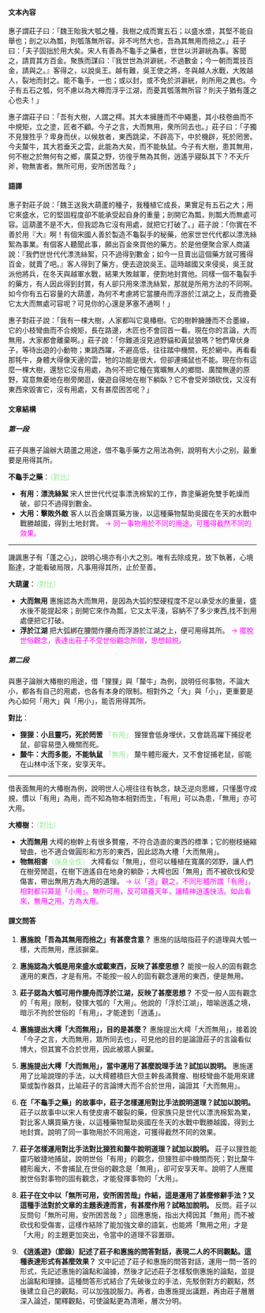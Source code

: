 #### 文本內容
惠子謂莊子曰：「魏王貽我大瓠之種，我樹之成而實五石；以盛水漿，其堅不能自舉也；剖之以為瓢，則瓠落無所容。非不呺然大也，吾為其無用而掊之。」莊子曰：「夫子固拙於用大矣。宋人有善為不龜手之藥者，世世以洴澼絖為事。客聞之，請買其方百金。聚族而謀曰：『我世世為洴澼絖，不過數金；今一朝而鬻技百金，請與之。』客得之，以說吳王。越有難，吳王使之將，冬與越人水戰，大敗越人，裂地而封之。能不龜手，一也；或以封，或不免於洴澼絖，則所用之異也。今子有五石之瓠，何不慮以為大樽而浮乎江湖，而憂其瓠落無所容？則夫子猶有蓬之心也夫！」

惠子謂莊子曰：「吾有大樹，人謂之樗。其大本擁腫而不中繩墨，其小枝卷曲而不中規矩，立之塗，匠者不顧。今子之言，大而無用，衆所同去也。」莊子曰：「子獨不見狸狌乎？卑身而伏，以候敖者，東西跳梁，不辟高下，中於機辟，死於罔罟。今夫斄牛，其大若垂天之雲，此能為大矣，而不能執鼠。今子有大樹，患其無用，何不樹之於無何有之鄉，廣莫之野，彷徨乎無為其側，逍遙乎寢臥其下？不夭斤斧，物無害者。無所可用，安所困苦哉？」

#### 語譯
惠子對莊子說：「魏王送我大葫蘆的種子，我種植它成長，果實足有五石之大；用它來盛水，它的堅固程度卻不能承受起自身的重量；剖開它為瓢，則瓢大而無處可容。這葫蘆不是不大，但我認為它沒有用處，就把它打破了。」莊子說：「你實在不善於用『大』啊！有個宋國人善於製造不龜裂手的秘藥，他家世世代代都以漂洗絲絮為事業。有個客人聽聞此事，願出百金來買他的藥方。於是他便聚合家人商議說：『我們世世代代漂洗絲絮，只不過得到數金；如今一旦賣出這個藥方就可獲得百金，就賣了吧。』客人得到了藥方，便去遊說吳王。這時越國又來侵吳，吳王就派他將兵，在冬天與越軍水戰，結果大敗越軍，便割地封賞他。同樣一個不龜裂手的藥方，有人因此得到封賞，有人卻只用來漂洗絲絮，那就是所用方法的不同啊。如今你有五石容量的大葫蘆，為何不考慮將它當腰舟而浮游於江湖之上，反而擔憂它太大而無處可容呢？可見你的心還是茅塞不通啊！」

惠子對莊子說：「我有一棵大樹，人家都叫它臭椿樹。它的樹幹臃腫而不合墨線，它的小枝彎曲而不合規矩，長在路邊，木匠也不會回首一看。現在你的言論，大而無用，大家都會離棄啊。」莊子說：「你難道沒見過野貓和黃鼠狼嗎？牠們卑伏身子，等待出遊的小動物；東跳西躍，不避高低，往往踏中機關，死於網中。再看看那牦牛，身體大得像天邊的雲，牠的功能是很大，但卻連捕鼠也不能。現在你有這麼一棵大樹，還愁它沒有用處，為何不把它種在寬曠無人的鄉間、廣闊無邊的原野，寫意無憂地在樹旁閑逛，優遊自得地在樹下躺臥？它不會受斧頭砍伐，又沒有東西來毀害它，沒有用處，又有甚麼困苦呢？」

#### 文章結構
##### 第一段

莊子與惠子論辦大葫蘆之用途，借不龜手藥方之用法為例，說明有大小之别，最重要是用得其所。

**不龜手之藥**：<span style="color: lightgreen">（對比）</span>
- **有用：漂洗絲絮**
  宋人世世代代從事漂洗棉絮的工作，靠塗藥避免雙手乾燥而破，卻只不過得到數金。
- **大用：擊敗外敵**
  客人以百金購買藥方後，以這種藥物幫助吳國在冬天的水戰中戰勝越國，得到土地封賞。
<span style="color: fuchsia">→ 同一事物用於不同的用途，可獲得截然不同的效果。</span>

<hr>

譏諷惠子有「蓬之心」，說明心境亦有小大之別。唯有去除成見，放下執著，心境豁達，才能看破局限，凡事用得其所，止於至善。

**大葫蘆**：<span style="color: lightgreen">（對比）</span>
- **大而無用**
  惠施認為大而無用，是因為大弧的堅硬程度不足以承受水的重量，盛水後不能提起來；剖開它來作為瓢，它又太平淺，容納不了多少東西,找不到用處便把它打破。
- **浮於江湖**
  把大弧綁在腰間作腰舟而浮游於江湖之上，便可用得其所。
<span style="color: fuchsia">→ 擺脫世俗觀念，表達出莊子不受世俗觀念所限，思想超脱。</span>

##### 第二段

與惠子論辦大椿樹的用途，借「狸狸」與「斄牛」為例，說明任何事物，不論大小，都各有自己的用處，也各有本身的限制。相對外之「大」與「小」，更重要是內心如何「用大」與「用小」，能否用得其所。

**對比**：
- **狸狸：小且靈巧，死於罔罟**  <span style="color: lightgreen">「有用」</span>
  狸狸會低身埋伏，又會跳高躍下捕捉老鼠，卻容易墮入機關而死。
- **斄牛：大而多能，不能執鼠**  <span style="color: lightgreen">「無用」</span>
  斄牛體形龐大，又不會捉捕老鼠，卻能在山林中活下來，安享天年。

<hr>

借表面無用的大椿樹為例，說明世人心境往往有執念，缺乏逆向思維，只懂墨守成規，慣以「有用」為用，而不知為物本相對而生，「有用」可以為患，「無用」亦可大用。

**大椿樹**：<span style="color: lightgreen">（對比）</span>
- **大而無用**
  大樗的樹幹上有很多贅瘤，不符合造直的東西的標準；它的樹枝蜷縮彎曲，也不適合做圓形和方形的東西，因此認為大槽「大而無用」。
- **物無相害**<span style="color: lightgreen">（保身全性）</span>
  大樗看似「無用」，但可以種植在寬廣的郊野，讓人們在樹旁閒逛，在樹下逍遙自在地身的躺卧；大樗也因「無用」而不被砍伐和受傷害，帶出無用方為大用的道理。
<span style="color: fuchsia">→ 以「道」觀之，不同形體所謂「有用」，相對都只算是「小用」。無所可用，反可頤養天年，讓精神逍遙快活。如此看來，無用之用，方為大用。</span>

#### 課文問答
1. **惠施說「吾為其無用而掊之」有甚麼含意？**
   惠施的話暗指莊子的道理與大瓠一樣，大而無用，應該摒棄。

2. **惠施認為大瓠是用來盛水或載東西，反映了甚麼思想？**
   能按一般人的固有觀念運用的東西，才是有用。不能按一般人的固有觀念運用的東西，便是無用。

3. **莊子認為大瓠可用作腰舟而浮於江湖，反映了甚麼思想？**
   不受一般人固有觀念的「有用」限制，發揮大瓠的「大用」。他說的「浮於江湖」，暗喻逍遙之境，暗示不拘於世俗的「有用」，才能達到「逍遙」。

4. **惠施提出大樗「大而無用」，目的是甚麼？**
   惠施提出大樗「大而無用」，接着說「今子之言，大而無用，眾所同去也」，可見他的目的是論證莊子的言論看似博大，但其實不合於世用，因此被眾人摒棄。

5. **惠施提出大樗「大而無用」，當中運用了甚麼說理手法？試加以說明。**
   惠施運用了比喻說理的手法，以大樗體積巨大但主幹長滿贅瘤、樹枝彎曲不能用來建築或製作器具，比喻莊子的言論博大而不合於世用，論證其「大而無用」。

6. **在「不龜手之藥」的故事中，莊子怎樣運用對比手法說明道理？試加以說明。**
   莊子以故事中以宋人有使皮膚不皸裂的藥，但家族只是世代以漂洗棉絮為業，對比客人購買藥方後，以這種藥物幫助吳國在冬天的水戰中戰勝越國，得到土地封賞。說明了同一事物用於不同用途，可獲得截然不同的效果。

7. **莊子怎樣運用對比手法對比狸狌和斄牛說明道理？試加以說明。**
   莊子以狸狌能靈巧敏捷地捕鼠，說明世俗「有用」的觀念，但狸狌卻中機關而死；對比斄牛體形龐大，不會捕鼠,在世俗的觀念是「無用」，卻可安享天年。說明了人應擺脫世俗對事物的固有觀念，才能發揮事物的「大用」。

8. **莊子在文中以「無所可用，安所困苦哉」作結，這是運用了甚麼修辭手法？又這種手法對於文章的主題表達而言，有甚麼作用？試略加說明。**
   反問。莊子以反問句「無所可用，安所困苦哉？」回應惠施，指出大樗因其「無用」而不被砍伐和受傷害，這樣作結除了能加強文章的語氣，也能將「無用之用」才是「大用」的主題更加突出，令當中的道理不容置辯。

9. **《逍遙遊》（節錄）記述了莊子和惠施的問答對話，表現二人的不同觀點。這種表達形式有甚麼效果？**
   文中記述了莊子和惠施的問答對話，運用一問一答的形式，先記述惠施的論點和論據，然後才記述莊子怎樣駁倒惠施的論點，並提出論點和理據。這種問答形式結合了先破後立的手法，先駁倒對方的觀點，然後建立自己的觀點，可以加強說服力。再者，由惠施提出議題，再由莊子層層深入論述，闡釋觀點，可使論點更為清晰，層次分明。
